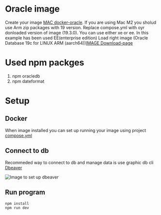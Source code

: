 # Oracle image
Create your image  [MAC docker-oracle](https://www.petefreitag.com/item/886.cfm/).
If you are using Mac M2 you sholud use Arm zip packages with 19 version. Replace compose.yml with oyr donloaded version of image (19.3.0).
You can use either xe or ee. In this example has been used EE(enterprise edition)
Load right image (Oracle Database 19c for LINUX ARM (aarch64))[IMAGE Download-page](https://www.oracle.com/database/technologies/oracle-database-software-downloads.html#db_ee)


# Used npm packges
<ol>
 <li> npm oracledb </li>
 <li> npm dateformat </li>
</ol>
 
 # Setup

 ## Docker

When image installed you can set up running your image using project [compose.yml](/nextjs-blog/compose.yml)

## Connect to db
Recommeded way to connect to db and manage data is use graphic db cli [Dbeaver](https://dbeaver.io)

![Image to set up dbeaver](/nextjs-blog/images/dbeaver.png)


 ## Run program

  ```npm install``` <br>
  ```npm run dev```


  